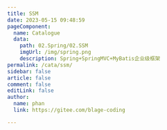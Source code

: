 ```yaml
---
title: SSM
date: 2023-05-15 09:48:59
pageComponent: 
  name: Catalogue
  data: 
    path: 02.Spring/02.SSM
    imgUrl: /img/spring.png
    description: Spring+SpringMVC+MyBatis企业级框架
permalink: /cata/ssm/
sidebar: false
article: false
comment: false
editLink: false
author: 
  name: phan
  link: https://gitee.com/blage-coding

---
```

